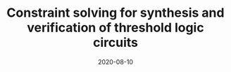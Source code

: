 ---
title: "Constraint solving for synthesis and verification of threshold logic circuits"
collection: publications
permalink: /publication/2020-08-10-trans-cad-2021
date: 2020-08-10
venue: 'IEEE Transactions on Computer-Aided Design'
paperurl: 'https://doi.org/10.1109/TCAD.2020.3015441'
citation: 'Nian-Ze Lee and Jie-Hong R. Jiang. IEEE Transactions on Computer-Aided Design of Integrated Circuits and Systems, 40(5):904-917, 2021.'
---